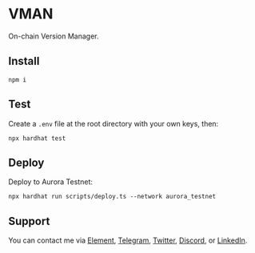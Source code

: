 # VMAN

On-chain Version Manager.

## Install

```shell
npm i
```

## Test

Create a `.env` file at the root directory with your own keys, then:

```shell
npx hardhat test
```

## Deploy

Deploy to Aurora Testnet:

```shell
npx hardhat run scripts/deploy.ts --network aurora_testnet
```

## Support

You can contact me via [Element](https://matrix.to/#/@julienbrg:matrix.org), [Telegram](https://t.me/julienbrg), [Twitter](https://twitter.com/julienbrg), [Discord](https://discord.gg/pfkJpEb4xn), or [LinkedIn](https://www.linkedin.com/in/julienberanger/).
